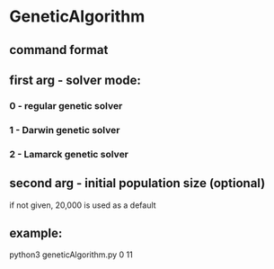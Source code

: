 # GeneticAlgorithm
## command format
## first arg - solver mode:
### 0 - regular genetic solver
### 1 - Darwin genetic solver
### 2 - Lamarck genetic solver

## second arg - initial population size (optional)
if not given, 20,000 is used as a default

## example:
python3 geneticAlgorithm.py 0 11
